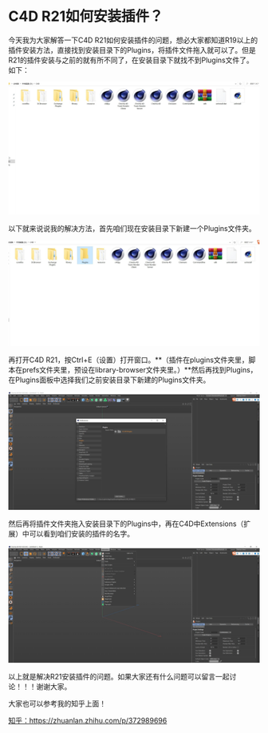 # C4D R21如何安装插件？

今天我为大家解答一下C4D R21如何安装插件的问题，想必大家都知道R19以上的插件安装方法，直接找到安装目录下的Plugins，将插件文件拖入就可以了。但是R21的插件安装与之前的就有所不同了，在安装目录下就找不到Plugins文件了。如下：

![图片一](picture/picture_1.jpg)

以下就来说说我的解决方法，首先咱们现在安装目录下新建一个Plugins文件夹。

![图片二](picture/picture_2.jpg)

再打开C4D R21，按Ctrl+E（设置）打开窗口。**（插件在plugins文件夹里，脚本在prefs文件夹里，预设在library-browser文件夹里。）**然后再找到Plugins，在Plugins面板中选择我们之前安装目录下新建的Plugins文件夹。

![图片三](picture/picture_3.jpg)

然后再将插件文件夹拖入安装目录下的Plugins中，再在C4D中Extensions（扩展）中可以看到咱们安装的插件的名字。

![图片四](picture/picture_4.jpg)

以上就是解决R21安装插件的问题。如果大家还有什么问题可以留言一起讨论！！！谢谢大家。

大家也可以参考我的知乎上面！

<a href="https://zhuanlan.zhihu.com/p/372989696" target="_blank">知乎：https://zhuanlan.zhihu.com/p/372989696</a>
